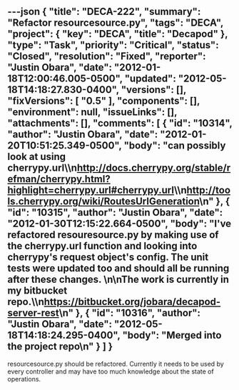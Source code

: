 ---json
{
  "title": "DECA-222",
  "summary": "Refactor resourcesource.py",
  "tags": "DECA",
  "project": {
    "key": "DECA",
    "title": "Decapod"
  },
  "type": "Task",
  "priority": "Critical",
  "status": "Closed",
  "resolution": "Fixed",
  "reporter": "Justin Obara",
  "date": "2012-01-18T12:00:46.005-0500",
  "updated": "2012-05-18T14:18:27.830-0400",
  "versions": [],
  "fixVersions": [
    "0.5"
  ],
  "components": [],
  "environment": null,
  "issueLinks": [],
  "attachments": [],
  "comments": [
    {
      "id": "10314",
      "author": "Justin Obara",
      "date": "2012-01-20T10:51:25.349-0500",
      "body": "can possibly look at using cherrypy.url\\\n<http://docs.cherrypy.org/stable/refman/cherrypy.html?highlight=cherrypy.url#cherrypy.url>\\\n<http://tools.cherrypy.org/wiki/RoutesUrlGeneration>\n"
    },
    {
      "id": "10315",
      "author": "Justin Obara",
      "date": "2012-01-30T12:15:22.664-0500",
      "body": "I've refactored resouresource.py by making use of the cherrypy.url function and looking into cherrypy's request object's config. The unit tests were updated too and should all be running after these changes.&#x20;\n\nThe work is currently in my bitbucket repo.\\\n<https://bitbucket.org/jobara/decapod-server-rest>\n"
    },
    {
      "id": "10316",
      "author": "Justin Obara",
      "date": "2012-05-18T14:18:24.295-0400",
      "body": "Merged into the project repo\n"
    }
  ]
}
---
resourcesource.py should be refactored. Currently it needs to be used by every controller and may have too much knowledge about the state of operations.

        